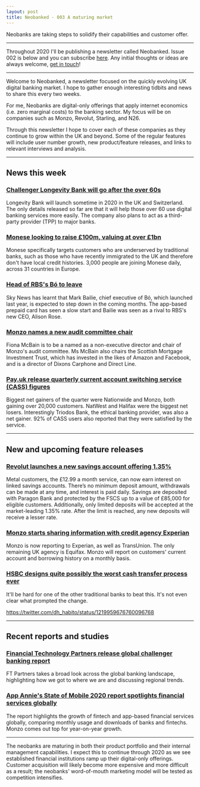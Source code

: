 ```yaml
---
layout: post
title: Neobanked - 003 A maturing market
---
```


Neobanks are taking steps to solidify their capabilities and customer offer.

---

Throughout 2020 I'll be publishing a newsletter called Neobanked. Issue 002 is below and you can subscribe [here](https://neobanked.substack.com). Any initial thoughts or ideas are always welcome, [get in touch](murdo.connochie@gmail.com)!

---

Welcome to Neobanked, a newsletter focused on the quickly evolving UK digital banking market. I hope to gather enough interesting tidbits and news to share this every two weeks.

For me, Neobanks are digital-only offerings that apply internet economics (i.e. zero marginal costs) to the banking sector. My focus will be on companies such as Monzo, Revolut, Starling, and N26. 

Through this newsletter I hope to cover each of these companies as they continue to grow within the UK and beyond. Some of the regular features will include user number growth, new product/feature releases, and links to relevant interviews and analysis.

---

## News this week

### [Challenger Longevity Bank will go after the over 60s](https://www.fintechfutures.com/2020/01/challenger-longevity-bank-positions-itself-for-the-silver-generation/)
Longevity Bank will launch sometime in 2020 in the UK and Switzerland. The only details released so far are that it will help those over 60 use digital banking services more easily. The company also plans to act as a third-party provider (TPP) to major banks.

### [Monese looking to raise £100m, valuing at over £1bn](https://www.ft.com/content/273f655c-3c73-11ea-a01a-bae547046735)
Monese specifically targets customers who are underserved by traditional banks, such as those who have recently immigrated to the UK and therefore don't have local credit histories. 3,000 people are joining Monese daily, across 31 countries in Europe.

### [Head of RBS's Bó to leave](https://news.sky.com/story/rbs-digital-bank-chief-to-leave-amid-rose-shake-up-11914063)
Sky News has learnt that Mark Bailie, chief executive of Bó, which launched last year, is expected to step down in the coming months. The app-based prepaid card has seen a slow start and Bailie was seen as a rival to RBS's new CEO, Alison Rose.

### [Monzo names a new audit committee chair](https://news.sky.com/story/monzo-to-name-city-heavyweight-mcbain-as-audit-chair-11909365)
Fiona McBain is to be a named as a non-executive director and chair of Monzo's audit committee. Ms McBain also chairs the Scottish Mortgage Investment Trust, which has invested in the likes of Amazon and Facebook, and is a director of Dixons Carphone and Direct Line.

### [Pay.uk release quarterly current account switching service (CASS) figures](https://www.wearepay.uk/wp-content/uploads/2020/01/20200123-Current-Account-Switch-Service-Q4-Dashboard-2019.pdf)
Biggest net gainers of the quarter were Nationwide and Monzo, both gaining over 20,000 customers. NatWest and Halifax were the biggest net losers. Interestingly Triodos Bank, the ethical banking provider, was also a net gainer. 92% of CASS users also reported that they were satisfied by the service.

---

## New and upcoming feature releases

### [Revolut launches a new savings account offering 1.35%](https://blog.revolut.com/savings-vaults-with-1-35-aer-now-live-for-gb-metal-customers/)
Metal customers, the £12.99 a month service, can now earn interest on linked savings accounts. There’s no minimum deposit amount, withdrawals can be made at any time, and interest is paid daily. Savings are deposited with Paragon Bank and protected by the FSCS up to a value of £85,000 for eligible customers. Additionally, only limited deposits will be accepted at the market-leading 1.35%  rate. After the limit is reached, any new deposits will receive a lesser rate.

### [Monzo starts sharing information with credit agency Experian](https://monzo.com/blog/2020/01/17/weve-started-reporting-to-experian/)
Monzo is now reporting to Experian, as well as TransUnion. The only remaining UK agency is Equifax. Monzo will report on customers' current account and borrowing history on a monthly basis.

### [HSBC designs quite possibly the worst cash transfer process ever](https://twitter.com/dh_habito/status/1219959676760096768)
It'll be hard for one of the other traditional banks to beat this. It's not even clear what prompted the change.

https://twitter.com/dh_habito/status/1219959676760096768

---

## Recent reports and studies

### [Financial Technology Partners release global challenger banking report](https://ftpartners.docsend.com/view/suxcjc4)
FT Partners takes a broad look across the global banking landscape, highlighting how we got to where we are and discussing regional trends.


### [App Annie's State of Mobile 2020 report spotlights financial services globally](https://www.appannie.com/en/go/state-of-mobile-2020/)
The report highlights the growth of fintech and app-based financial services globally, comparing monthly usage and downloads of banks and fintechs. Monzo comes out top for year-on-year growth.

---

The neobanks are maturing in both their product portfolio and their internal management capabilities. I expect this to continue through 2020 as we see established financial institutions ramp up their digital-only offerings. Customer acquisition will likely become more expensive and more difficult as a result; the neobanks' word-of-mouth marketing model will be tested as competition intensifies. 